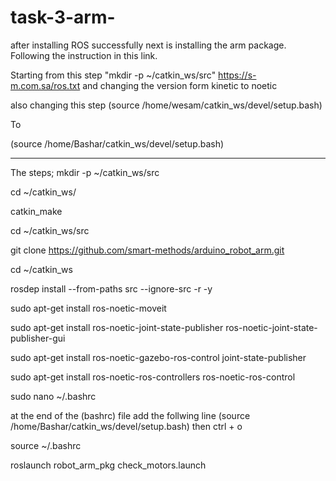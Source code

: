 # task-3-arm-

after installing ROS successfully
next is installing the arm package.
Following the instruction in this link.

Starting from this step "mkdir -p ~/catkin_ws/src"
https://s-m.com.sa/ros.txt
and changing the version form kinetic to noetic 

also changing this step 
(source /home/wesam/catkin_ws/devel/setup.bash)

To

(source /home/Bashar/catkin_ws/devel/setup.bash)

----------------------------------------------------
The steps;
mkdir -p ~/catkin_ws/src

cd ~/catkin_ws/

catkin_make

cd ~/catkin_ws/src

git clone https://github.com/smart-methods/arduino_robot_arm.git 

cd ~/catkin_ws

rosdep install --from-paths src --ignore-src -r -y

sudo apt-get install ros-noetic-moveit

sudo apt-get install ros-noetic-joint-state-publisher ros-noetic-joint-state-publisher-gui

sudo apt-get install ros-noetic-gazebo-ros-control joint-state-publisher

sudo apt-get install ros-noetic-ros-controllers ros-noetic-ros-control

sudo nano ~/.bashrc

at the end of the (bashrc) file add the follwing line
(source /home/Bashar/catkin_ws/devel/setup.bash)
then 
ctrl + o

source ~/.bashrc

roslaunch robot_arm_pkg check_motors.launch

